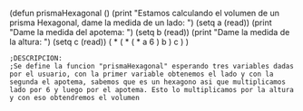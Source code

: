 (defun prismaHexagonal ()
	(print "Estamos calculando el volumen de un prisma Hexagonal, dame la medida de un lado: ")
	(setq a (read))
    (print "Dame la medida del apotema: ")
	(setq b (read))
	(print "Dame la medida de la altura: ")
	(setq c (read))
	( * ( * ( * a 6 ) b ) c )
	)

	;DESCRIPCION:
	;Se define la funcion "prismaHexagonal" esperando tres variables dadas por el usuario, con la primer variable obtenemos el lado y con la segunda el apotema, sabemos que es un hexagono asi que multiplicamos lado por 6 y luego por el apotema. Esto lo multiplicamos por la altura y con eso obtendremos el volumen